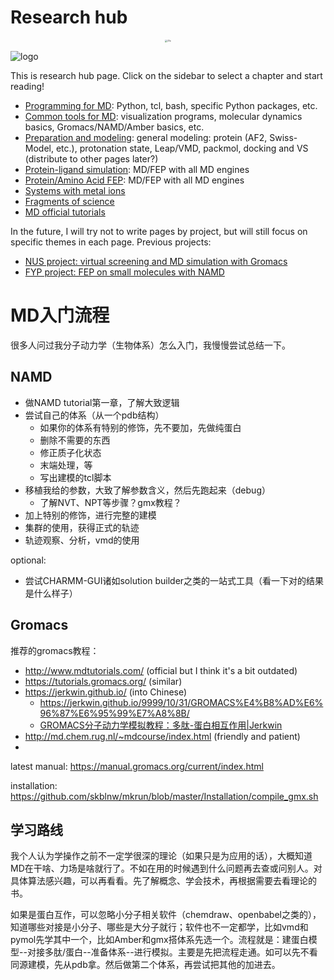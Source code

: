 # Research hub

<div align="center"><img src="https://cdn.jsdelivr.net/gh/gxf1212/notes@master/research/utils/21c.png" alt="21c" style="zoom: 25%;" /></div>

![logo](/utils/21c.png ':size=300')

This is research hub page. Click on the sidebar to select a chapter and start reading!

- [Programming for MD](/research/Programming-for-MD.md): Python, tcl, bash, specific Python packages, etc.
- [Common tools for MD](/research/Common-tools.md): visualization programs, molecular dynamics basics, Gromacs/NAMD/Amber basics, etc.
- [Preparation and modeling](/research/Preparation-and-modeling.md): general modeling: protein (AF2, Swiss-Model, etc.), protonation state, Leap/VMD, packmol, docking and VS (distribute to other pages later?)
- [Protein-ligand simulation](/research/Protein-ligand-simulation.md): MD/FEP with all MD engines
- [Protein/Amino Acid FEP](/research/AA-MD-FEP.md): MD/FEP with all MD engines
- [Systems with metal ions](/research/Metal-ion.md)
- [Fragments of science](/research/academic-notes.md)
- [MD official tutorials](/research/Previous-projects/MD-tutorials-all.md)

In the future, I will try not to write pages by project, but will still focus on specific themes in each page. Previous projects:
- [NUS project: virtual screening and MD simulation with Gromacs](/research/Previous-projects/UROPS-run-and-result.md)
- [FYP project: FEP on small molecules with NAMD](/research/Previous-projects/FYP-notes.md)



# MD入门流程

很多人问过我分子动力学（生物体系）怎么入门，我慢慢尝试总结一下。

## NAMD

- 做NAMD tutorial第一章，了解大致逻辑
- 尝试自己的体系（从一个pdb结构）
  - 如果你的体系有特别的修饰，先不要加，先做纯蛋白
  - 删除不需要的东西
  - 修正质子化状态
  - 末端处理，等
  - 写出建模的tcl脚本
- 移植我给的参数，大致了解参数含义，然后先跑起来（debug）
  - 了解NVT、NPT等步骤？gmx教程？
- 加上特别的修饰，进行完整的建模
- 集群的使用，获得正式的轨迹
- 轨迹观察、分析，vmd的使用

optional:

- 尝试CHARMM-GUI诸如solution builder之类的一站式工具（看一下对的结果是什么样子）



## Gromacs

推荐的gromacs教程：

- http://www.mdtutorials.com/ (official but I think it's a bit outdated)
- https://tutorials.gromacs.org/ (similar)
- https://jerkwin.github.io/ (into Chinese)
  - https://jerkwin.github.io/9999/10/31/GROMACS%E4%B8%AD%E6%96%87%E6%95%99%E7%A8%8B/
  - [GROMACS分子动力学模拟教程：多肽-蛋白相互作用|Jerkwin](https://jerkwin.github.io/2017/10/20/GROMACS分子动力学模拟教程-多肽-蛋白相互作用/)
- http://md.chem.rug.nl/~mdcourse/index.html (friendly and patient)
- 



latest manual: https://manual.gromacs.org/current/index.html

installation: https://github.com/skblnw/mkrun/blob/master/Installation/compile_gmx.sh

## 学习路线

我个人认为学操作之前不一定学很深的理论（如果只是为应用的话），大概知道MD在干啥、力场是啥就行了。不如在用的时候遇到什么问题再去查或问别人。对具体算法感兴趣，可以再看看。先了解概念、学会技术，再根据需要去看理论的书。

如果是蛋白互作，可以忽略小分子相关软件（chemdraw、openbabel之类的），知道哪些对接是小分子、哪些是大分子就行；软件也不一定都学，比如vmd和pymol先学其中一个，比如Amber和gmx搭体系先选一个。流程就是：建蛋白模型--对接多肽/蛋白--准备体系--进行模拟。主要是先把流程走通。如可以先不看同源建模，先从pdb拿。然后做第二个体系，再尝试把其他的加进去。

